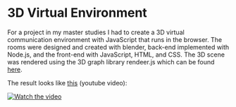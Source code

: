 # 3D Virtual Environment

For a project in my master studies I had to create a 3D virtual communication environment with JavaScript that runs in the browser. The rooms were designed and created with blender, back-end implemented with Node.js, and the front-end with JavaScript, HTML, and CSS. The 3D scene was rendered using the 3D graph library rendeer.js which can be found [here](https://github.com/jagenjo/rendeer.js).

The result looks like [this](https://youtu.be/3ykdngrXfb8) (youtube video):

[![Watch the video](https://img.youtube.com/vi/3ykdngrXfb8/maxresdefault.jpg)](https://youtu.be/3ykdngrXfb8)
